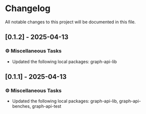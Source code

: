 # Changelog

All notable changes to this project will be documented in this file.

## [0.1.2] - 2025-04-13

### ⚙️ Miscellaneous Tasks

- Updated the following local packages: graph-api-lib

<!-- generated by git-cliff -->
## [0.1.1] - 2025-04-13

### ⚙️ Miscellaneous Tasks

- Updated the following local packages: graph-api-lib, graph-api-benches, graph-api-test

<!-- generated by git-cliff -->

